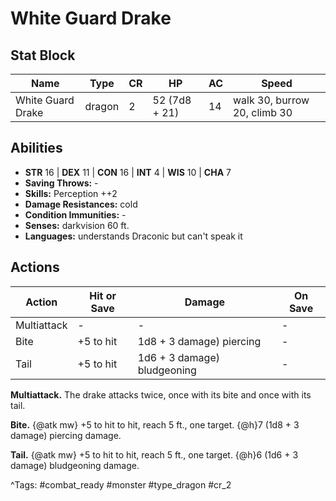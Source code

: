 # White Guard Drake

## Stat Block

| Name | Type | CR | HP | AC | Speed |
|------|------|----|----|----|-------|
| White Guard Drake | dragon | 2 | 52 (7d8 + 21) | 14 | walk 30, burrow 20, climb 30 |

## Abilities

- **STR** 16 | **DEX** 11 | **CON** 16 | **INT** 4 | **WIS** 10 | **CHA** 7
- **Saving Throws:** -  
- **Skills:** Perception ++2  
- **Damage Resistances:** cold  
- **Condition Immunities:** -  
- **Senses:** darkvision 60 ft.  
- **Languages:** understands Draconic but can't speak it


## Actions

| Action | Hit or Save | Damage | On Save |
|--------|--------------|--------|----------|
| Multiattack | - | - | - |
| Bite | +5 to hit | 1d8 + 3 damage) piercing | - |
| Tail | +5 to hit | 1d6 + 3 damage) bludgeoning | - |

**Multiattack.** The drake attacks twice, once with its bite and once with its tail.

**Bite.** {@atk mw} +5 to hit to hit, reach 5 ft., one target. {@h}7 (1d8 + 3 damage) piercing damage.

**Tail.** {@atk mw} +5 to hit to hit, reach 5 ft., one target. {@h}6 (1d6 + 3 damage) bludgeoning damage.


^Tags: #combat_ready #monster #type_dragon #cr_2